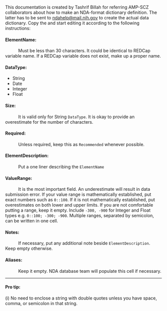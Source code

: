 This documentation is created by Tashrif Billah for referring AMP-SCZ collaborators about how to make an NDA-format dictionary definition. The latter has to be sent to ndahelp@mail.nih.gov to create the actual data dictionary. Copy the [](nda_data_structure_template.csv) and start editing it according to the following instructions:


#### ElementName:
      Must be less than 30 characters. It could be identical to REDCap variable name. If a REDCap variable does not exist, make up a proper name.


#### DataType:
  * String
  * Date
  * Integer
  * Float


#### Size:
      It is valid only for String `DataType`. It is okay to provide an overestimate for the number of characters.


#### Required:
      Unless required, keep this as `Recommended` whenever possible.


#### ElementDescription:
      Put a one liner describing the `ElementName`


#### ValueRange:
      It is the most important field. An underestimate will result in data submission error. If your value range is mathematically established, put exact numbers such as `0::100`. If it is not mathematically established, put overestimates on both lower and upper limits. If you are not comfortable putting a range, keep it empty. Include `-300, -900` for Integer and Float types e.g. `0::100; -300; -900`. Multiple ranges, separated by semicolon, can be written in one cell.


#### Notes:
      If necessary, put any additional note beside `ElementDescription`. Keep empty otherwise.


#### Aliases:
      Keep it empty. NDA database team will populate this cell if necessary.


---

#### Pro tip:
(i) No need to enclose a string with double quotes unless you have space, comma, or semicolon in that string.
